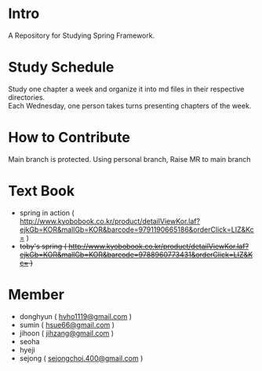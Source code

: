 # Intro

A Repository for Studying Spring Framework.

# Study Schedule

Study one chapter a week and organize it into md files in their respective directories.  
Each Wednesday, one person takes turns presenting chapters of the week.

# How to Contribute

Main branch is protected.
Using personal branch, Raise MR to main branch

# Text Book
- spring in action ( http://www.kyobobook.co.kr/product/detailViewKor.laf?ejkGb=KOR&mallGb=KOR&barcode=9791190665186&orderClick=LIZ&Kc= )
- ~~toby's spring ( http://www.kyobobook.co.kr/product/detailViewKor.laf?ejkGb=KOR&mallGb=KOR&barcode=9788960773431&orderClick=LIZ&Kc= )~~

# Member

- donghyun ( hvho1119@gmail.com )
- sumin ( hsue66@gmail.com )
- jihoon ( jihzang@gmail.com )
- seoha
- hyeji
- sejong ( sejongchoi.400@gmail.com )
